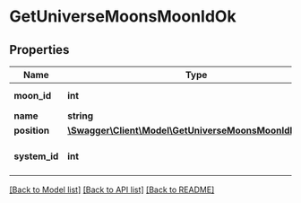 # GetUniverseMoonsMoonIdOk

## Properties
Name | Type | Description | Notes
------------ | ------------- | ------------- | -------------
**moon_id** | **int** | moon_id integer | 
**name** | **string** | name string | 
**position** | [**\Swagger\Client\Model\GetUniverseMoonsMoonIdPosition**](GetUniverseMoonsMoonIdPosition.md) |  | [optional] 
**system_id** | **int** | The solar system this moon is in | 

[[Back to Model list]](../README.md#documentation-for-models) [[Back to API list]](../README.md#documentation-for-api-endpoints) [[Back to README]](../README.md)


